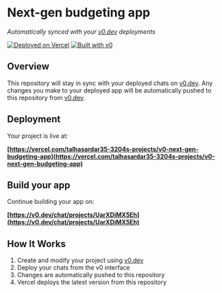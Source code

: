 # Next-gen budgeting app

*Automatically synced with your [v0.dev](https://v0.dev) deployments*

[![Deployed on Vercel](https://img.shields.io/badge/Deployed%20on-Vercel-black?style=for-the-badge&logo=vercel)](https://vercel.com/talhasardar35-3204s-projects/v0-next-gen-budgeting-app)
[![Built with v0](https://img.shields.io/badge/Built%20with-v0.dev-black?style=for-the-badge)](https://v0.dev/chat/projects/UarXDiMX5Eh)

## Overview

This repository will stay in sync with your deployed chats on [v0.dev](https://v0.dev).
Any changes you make to your deployed app will be automatically pushed to this repository from [v0.dev](https://v0.dev).

## Deployment

Your project is live at:

**[https://vercel.com/talhasardar35-3204s-projects/v0-next-gen-budgeting-app](https://vercel.com/talhasardar35-3204s-projects/v0-next-gen-budgeting-app)**

## Build your app

Continue building your app on:

**[https://v0.dev/chat/projects/UarXDiMX5Eh](https://v0.dev/chat/projects/UarXDiMX5Eh)**

## How It Works

1. Create and modify your project using [v0.dev](https://v0.dev)
2. Deploy your chats from the v0 interface
3. Changes are automatically pushed to this repository
4. Vercel deploys the latest version from this repository